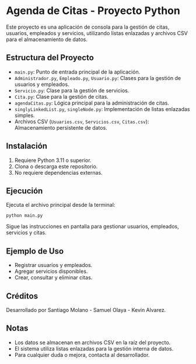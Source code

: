 # Agenda de Citas - Proyecto Python

Este proyecto es una aplicación de consola para la gestión de citas, usuarios, empleados y servicios, utilizando listas enlazadas y archivos CSV para el almacenamiento de datos.

## Estructura del Proyecto

- `main.py`: Punto de entrada principal de la aplicación.
- `Administrador.py`, `Empleado.py`, `Usuario.py`: Clases para la gestión de usuarios y empleados.
- `Servicio.py`: Clase para la gestión de servicios.
- `Cita.py`: Clase para la gestión de citas.
- `agendaCitas.py`: Lógica principal para la administración de citas.
- `singlyLinkedList.py`, `singleNode.py`: Implementación de listas enlazadas simples.
- Archivos CSV (`Usuarios.csv`, `Servicios.csv`, `Citas.csv`): Almacenamiento persistente de datos.

## Instalación

1. Requiere Python 3.11 o superior.
2. Clona o descarga este repositorio.
3. No requiere dependencias externas.

## Ejecución

Ejecuta el archivo principal desde la terminal:

```
python main.py
```

Sigue las instrucciones en pantalla para gestionar usuarios, empleados, servicios y citas.

## Ejemplo de Uso

- Registrar usuarios y empleados.
- Agregar servicios disponibles.
- Crear, consultar y eliminar citas.

## Créditos

Desarrollado por Santiago Molano - Samuel Olaya - Kevin Alvarez.

## Notas

- Los datos se almacenan en archivos CSV en la raíz del proyecto.
- El sistema utiliza listas enlazadas para la gestión interna de datos.
- Para cualquier duda o mejora, contacta al desarrollador.

